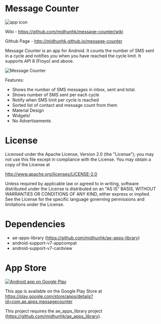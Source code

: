 Message Counter
===============
<img alt="app icon" src="https://github.com/midhunhk/message-counter/blob/master/v2/MessageCounter/res/drawable-xhdpi/ic_launcher.png"/>


Wiki - https://github.com/midhunhk/message-counter/wiki

Github Page - http://midhunhk.github.io/message-counter

Message Counter is an app for Android. It counts the number of SMS sent in a cycle and notifies you when you have reached the cycle limit. It supports API 8 (Froyo) and above.

<img alt="Message Counter" src="https://github.com/midhunhk/message-counter/blob/master/v2/screen-shots/en-01-hero_framed.png" />

Features:
- Shows the number of SMS messages in inbox, sent and total.
- Shows number of SMS sent per each cycle
- Notify when SMS limit per cycle is reached
- Sorted list of contact and message count from them
- Material Design
- Widgets!
- No Advertisements
 
License
=======
 Licensed under the Apache License, Version 2.0 (the "License");
 you may not use this file except in compliance with the License.
 You may obtain a copy of the License at
  
 http://www.apache.org/licenses/LICENSE-2.0
  
 Unless required by applicable law or agreed to in writing, software
 distributed under the License is distributed on an "AS IS" BASIS,
 WITHOUT WARRANTIES OR CONDITIONS OF ANY KIND, either express or implied.
 See the License for the specific language governing permissions and
 limitations under the License.

Dependencies
============
 - ae-apps-library (https://github.com/midhunhk/ae-apps-library)
 - android-support-v7-appcompat
 - android-support-v7-cardview

App Store
=========

<a href="https://play.google.com/store/apps/details?id=com.ae.apps.messagecounter">
  <img alt="Android app on Google Play"
       src="https://developer.android.com/images/brand/en_app_rgb_wo_45.png" />
</a>

This app is available on the Google Play Store at https://play.google.com/store/apps/details?id=com.ae.apps.messagecounter

This project requires the ae_apps_library project (https://github.com/midhunhk/ae_apps_library).
